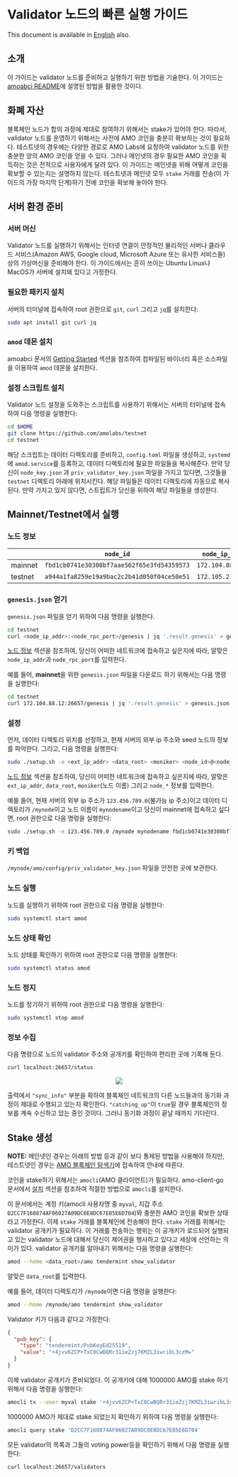 # Validator 노드의 빠른 실행 가이드
This document is available in [English](qs_val.md) also.

## 소개
이 가이드는 validator 노드를 준비하고 실행하기 위한 방법을 기술한다. 이
가이드는 [amoabci README](https://github.com/amolabs/amoabci/README.md)에
설명된 방법을 활용한 것이다.

## 화폐 자산
블록체인 노드가 합의 과정에 제대로 참여하기 위해서는 stake가 있어야 한다.
따라서, validator 노드를 운영하기 위해서는 사전에 AMO 코인을 충분히 확보하는
것이 필요하다. 테스트넷의 경우에는 다양한 경로로 AMO Labs에 요청하여 validator
노드를 위한 충분한 양의 AMO 코인을 얻을 수 있다. 그러나 메인넷의 경우 필요한
AMO 코인을 획득하는 것은 전적으로 사용자에게 달려 있다. 이 가이드는 메인넷을
위해 어떻게 코인을 확보할 수 있는지는 설명하지 않는다. 테스트넷과 메인넷 모두
`stake` 거래를 전송(이 가이드의 가장 마지막 단계)하기 전에 코인을 확보해 놓아야
한다.

## 서버 환경 준비
### 서버 머신
Validator 노드를 실행하기 위해서는 인터넷 연결이 안정적인 물리적인 서버나
클라우드 서비스(Amazon AWS, Google cloud, Microsoft Azure 또는 유사한 서비스들)
상의 가상머신을 준비해야 한다. 이 가이드에서는 흔히 쓰이는 Ubuntu Linux나
MacOS가 서버에 설치돼 있다고 가정한다.

### 필요한 패키지 설치
서버의 터미널에 접속하여 root 권한으로 `git`, `curl` 그리고 `jq`를 설치한다:
```bash
sudo apt install git curl jq
```

### `amod` 데몬 설치
amoabci 문서의 [Getting
Started](https://github.com/amolabs/amoabci#getting-started) 섹션을 참조하여
컴파일된 바이너리 혹은 소스파일을 이용하여 `amod` 데몬을 설치한다.

### 설정 스크립트 설치
Validator 노드 설정을 도와주는 스크립트를 사용하기 위해서는 서버의 터미널에
접속하여 다음 명령을 실행한다:
```bash
cd $HOME
git clone https://github.com/amolabs/testnet
cd testnet
```
해당 스크립트는 데이터 디렉토리를 준비하고, `config.toml` 파일을 생성하고,
`systemd`에 `amod.service`를 등록하고, 데이터 디렉토리에 필요한 파일들을
복사해준다. 만약 당신이 `node_key.json` 과 `priv_validator_key.json` 파일을
가지고 있다면, 그것들을 `testnet` 디렉토리 아래에 위치시킨다. 해당 파일들은
데이터 디렉토리에 자동으로 복사된다. 만약 가지고 있지 않다면, 스트립트가 당신을
위하여 해당 파일들을 생성한다.

## Mainnet/Testnet에서 실행
### 노드 정보

| | `node_id` | `node_ip_addr` | `node_p2p_port` | `node_rpc_port` |
|-|-|-|-|-|
| mainnet | `fbd1cb0741e30308bf7aae562f65e3fd54359573` | `172.104.88.12` | `26656` | `26657` |
| testnet | `a944a1fa8259e19a9bac2c2b41d050f04ce50e51` | `172.105.213.114` | `26656` | `26657` |

### `genesis.json` 얻기
`genesis.json` 파일을 얻기 위하여 다음 명령을 실행한다.
```bash
cd testnet
curl <node_ip_addr>:<node_rpc_port>/genesis | jq '.result.genesis' > genesis.json
```
[노드 정보](#노드-정보) 섹션을 참조하여, 당신이 어떠한 네트워크에 접속하고
싶은지에 따라, 알맞은 `node_ip_addr`과 `node_rpc_port`를 입력한다.

예를 들어, **mainnet**을 위한 `genesis.json` 파일을 다운로드 하기 위해서는 다음
명령을 실행한다:
```bash
cd testnet
curl 172.104.88.12:26657/genesis | jq '.result.genesis' > genesis.json
```

### 설정
먼저, 데이터 디렉토리 위치를 선정하고, 현재 서버의 외부 ip 주소와 seed 노드의
정보를 파악한다. 그리고, 다음 명령을 실행한다: 
```bash
sudo ./setup.sh -e <ext_ip_addr> <data_root> <moniker> <node_id>@<node_ip_addr>:<node_p2p_port>
```
[노드 정보](#노드-정보) 섹션을 참조하여, 당신이 어떠한 네트워크에 접속하고
싶은지에 따라, 알맞은 `ext_ip_addr`, `data_root`, `moniker`(노드 이름) 그리고
`node_*` 정보를 입력한다.

예를 들어, 현재 서버의 외부 ip 주소가 `123.456.789.0`(불가능 ip 주소)이고
데이터 디렉토리가 `/mynode`이고 노드 이름이 `mynodename`이고 당신이 mainnet에
접속하고 싶다면, root 권한으로 다음 명령을 실행한다: 
```bash
sudo ./setup.sh -e 123.456.789.0 /mynode mynodename fbd1cb0741e30308bf7aae562f65e3fd54359573@172.104.88.12:26656
```

### 키 백업
`/mynode/amo/config/priv_validator_key.json` 파일을 안전한 곳에
보관한다.

### 노드 실행
노드를 실행하기 위하여 root 권한으로 다음 명령을 실행한다:
```bash
sudo systemctl start amod
```

### 노드 상태 확인
노드 상태를 확인하기 위하여 root 권한으로 다음 명령을 실행한다:
```bash
sudo systemctl status amod
```

### 노드 정지
노드를 정기하기 위하여 root 권한으로 다음 명령을 실행한다:
```bash
sudo systemctl stop amod
```

### 정보 수집
다음 명령으로 노드의 validator 주소와 공개키를 확인하여 편리한 곳에 기록해
둔다.
```bash
curl localhost:26657/status
```
<p align="center"><img src="images/node_status.png"/></p>

출력에서 `"sync_info"` 부분을 확하여 블록체인 네트워크의 다른 노드들과의 동기화
과정이 제대로 수행되고 있는지 확인한다. `"catching_up"`이 `true`일 경우
블록체인의 정보를 계속 수신하고 있는 중인 것이다. 그러니 동기화 과정이 끝날
때까지 기다린다.

## Stake 생성
**NOTE:** 메인넷인 경우는 아래의 방법 등과 같이 보다 통제된 방법을 사용해야
하지만, 테스트넷인 경우는 <a href="http://explorer.amolabs.io/wallet">AMO
블록체인 탐색기</a>에 접속하여 안내에 따른다.

코인을 stake하기 위해서는 `amocli`(AMO 클라이언트)가 필요하다. amo-client-go
문서에서 [설치](https://github.com/amolabs/amo-client-go#installation) 섹션을
참조하여 적절한 방법으로 `amocli`를 설치한다. 

이 문서에서는 계정 키(amocli 사용자명 중
`myval`, 지갑 주소 `D2CC7F160874AF06027A09DC0E8DC67E85E6D704`)와 충분한 AMO
코인을 확보한 상태라고 가정한다. 이제 `stake` 거래를 블록체인에 전송해야 한다.
`stake` 거래를 위해서는 validator 공개키가 필요하다. 이 거래를 전송하는 행위는
이 공개키가 로드되어 실행되고 있는 validator 노드에 대해서 당신이 제어권을
행사하고 있다고 세상에 선언하는 의미가 있다. validator 공개키를 알아내기
위해서는 다음 명령을 실행한다:
```bash
amod --home <data_root>/amo tendermint show_validator
```
알맞은 `data_root`를 입력한다.

예를 들어, 데이터 디렉토리가 `/mynode`이면 다음 명령을 실행한다:
```bash
amod --home /mynode/amo tendermint show_validator
```

Validator 키가 다음과 같다고 가정한다:
```json
{
  "pub_key": {
    "type": "tendermint/PubKeyEd25519",
    "value": "+4jvv6ZCP+TxC0CwBQRr31ieZzj7KMZL3iwribL3czM="
  }
}
```

이제 validator 공개키가 준비되었다. 이 공개키에 대해 1000000 AMO를 stake 하기
위해서 다음 명령을 실행한다:
```bash
amocli tx --user myval stake '+4jvv6ZCP+TxC0CwBQRr31ieZzj7KMZL3iwribL3czM=' 1000000000000000000000000 
```

1000000 AMO가 제대로 stake 되었는지 확인하기 위하여 다음 명령을 실행한다:
```bash
amocli query stake 'D2CC7F160874AF06027A09DC0E8DC67E85E6D704'
```

모든 validator의 목록과 그들의 voting power등을 확인하기 위해서 다음 명령을
실행한다:
```bash
curl localhost:26657/validators
```

